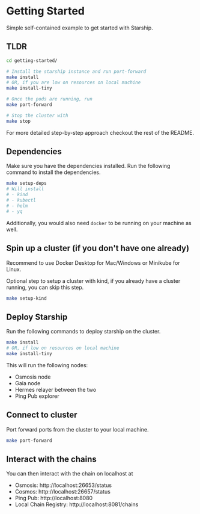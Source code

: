 # Getting Started

Simple self-contained example to get started with Starship.

## TLDR
```bash
cd getting-started/

# Install the starship instance and run port-forward
make install
# OR, if you are low on resources on local machine
make install-tiny

# Once the pods are running, run
make port-forward

# Stop the cluster with
make stop
```

For more detailed step-by-step approach checkout the rest of the README.

## Dependencies
Make sure you have the dependencies installed. Run the following command to install the dependencies.
```bash
make setup-deps
# Will install
# - kind
# - kubectl
# - helm
# - yq
```

Additionally, you would also need `docker` to be running on your machine as well.

## Spin up a cluster (if you don't have one already)
Recommend to use Docker Desktop for Mac/Windows or Minikube for Linux.

Optional step to setup a cluster with kind, if you already have a cluster running, you can skip this step.
```bash
make setup-kind
```

## Deploy Starship
Run the following commands to deploy starship on the cluster.
```bash
make install
# OR, if low on resources on local machine
make install-tiny
```

This will run the following nodes:
* Osmosis node
* Gaia node
* Hermes relayer between the two
* Ping Pub explorer

## Connect to cluster
Port forward ports from the cluster to your local machine.
```bash
make port-forward
```

## Interact with the chains
You can then interact with the chain on localhost at
* Osmosis: http://localhost:26653/status
* Cosmos: http://localhost:26657/status
* Ping Pub: http://localhost:8080
* Local Chain Registry: http://localhost:8081/chains
